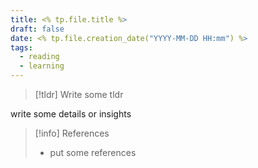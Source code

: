 ```yaml
---
title: <% tp.file.title %>
draft: false
date: <% tp.file.creation_date("YYYY-MM-DD HH:mm") %>
tags:
  - reading
  - learning
---
```


> [!tldr]
> Write some tldr

write some details or insights

> [!info] References
> - put some references
